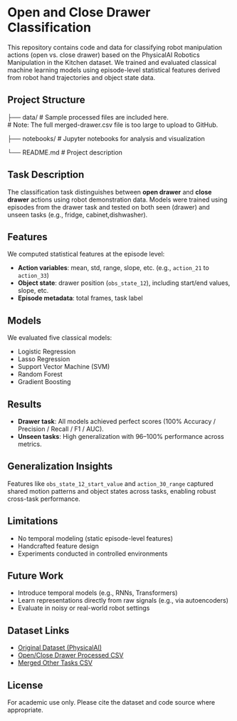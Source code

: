 # Open and Close Drawer Classification

This repository contains code and data for classifying robot manipulation actions (open vs. close drawer) based on the PhysicalAI Robotics Manipulation in the Kitchen dataset. We trained and evaluated classical machine learning models using episode-level statistical features derived from robot hand trajectories and object state data.

## Project Structure
├── data/  # Sample processed files are included here.  
           # Note: The full merged-drawer.csv file is too large to upload to GitHub.

├── notebooks/ # Jupyter notebooks for analysis and visualization

└── README.md # Project description


## Task Description

The classification task distinguishes between **open drawer** and **close drawer** actions using robot demonstration data. Models were trained using episodes from the drawer task and tested on both seen (drawer) and unseen tasks (e.g., fridge, cabinet,dishwasher).

## Features

We computed statistical features at the episode level:
- **Action variables**: mean, std, range, slope, etc. (e.g., `action_21` to `action_33`)
- **Object state**: drawer position (`obs_state_12`), including start/end values, slope, etc.
- **Episode metadata**: total frames, task label

## Models

We evaluated five classical models:
- Logistic Regression
- Lasso Regression
- Support Vector Machine (SVM)
- Random Forest
- Gradient Boosting

## Results

- **Drawer task**: All models achieved perfect scores (100% Accuracy / Precision / Recall / F1 / AUC).
- **Unseen tasks**: High generalization with 96–100% performance across metrics.

## Generalization Insights

Features like `obs_state_12_start_value` and `action_30_range` captured shared motion patterns and object states across tasks, enabling robust cross-task performance.

## Limitations

- No temporal modeling (static episode-level features)
- Handcrafted feature design
- Experiments conducted in controlled environments

## Future Work

- Introduce temporal models (e.g., RNNs, Transformers)
- Learn representations directly from raw signals (e.g., via autoencoders)
- Evaluate in noisy or real-world robot settings

## Dataset Links

- [Original Dataset (PhysicalAI)](https://huggingface.co/datasets/nvidia/PhysicalAI-Robotics-Manipulation-Kitchen)
- [Open/Close Drawer Processed CSV](https://huggingface.co/datasets/caiyan123/open-close-drawer-csv)
- [Merged Other Tasks CSV](https://huggingface.co/datasets/caiyan123/merged_other_task)

## License

For academic use only. Please cite the dataset and code source where appropriate.
